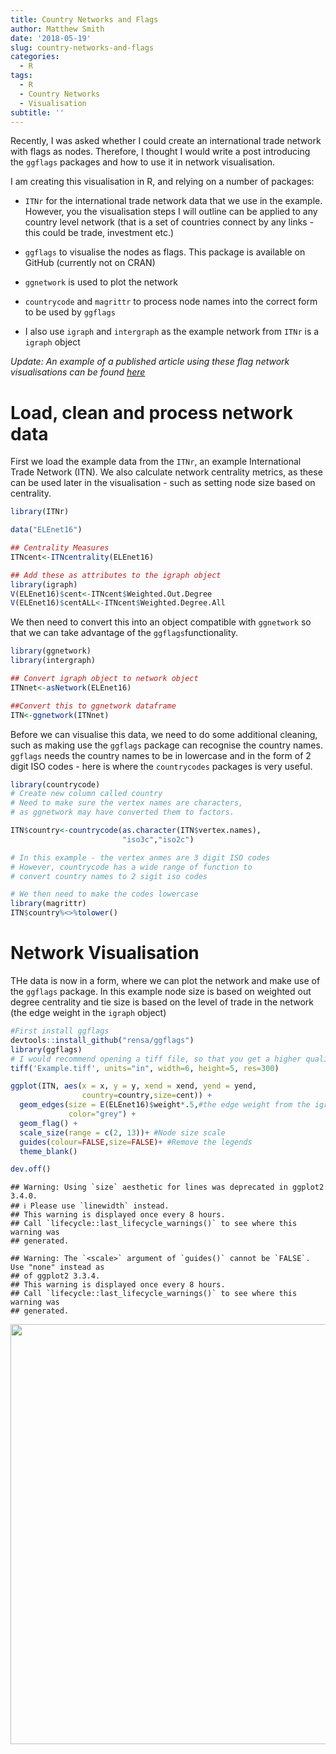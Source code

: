 ```yaml
---
title: Country Networks and Flags
author: Matthew Smith
date: '2018-05-19'
slug: country-networks-and-flags
categories:
  - R
tags:
  - R
  - Country Networks
  - Visualisation
subtitle: ''
---
```


Recently, I was asked whether I could create an international trade network with flags as nodes. Therefore, I thought I would write a post introducing the `ggflags` packages and how to use it in network visualisation.

I am creating this visualisation in R, and relying on a number of packages:

- `ITNr` for the international trade network data that we use in the example. However, you the visualisation steps I will outline can be applied to any country level network (that is a set of countries connect by any links - this could be trade, investment etc.)  

- `ggflags` to visualise the nodes as flags. This package is available on GitHub (currently not on CRAN)  

- `ggnetwork` is used to plot the network

- `countrycode` and `magrittr` to process node names into the correct form to be used by `ggflags`

- I also use `igraph` and `intergraph` as the example network from `ITNr` is a `igraph` object

*Update: An example of a published article using these flag network visualisations can be found [here](https://onlinelibrary.wiley.com/doi/abs/10.1111/twec.13006)*

# Load, clean and process network data
First we load the example data from the `ITNr`, an example International Trade Network (ITN). We also calculate network centrality metrics, as these can be used later in the visualisation - such as setting node size based on centrality. 


```r
library(ITNr)

data("ELEnet16")

## Centrality Measures
ITNcent<-ITNcentrality(ELEnet16)

## Add these as attributes to the igraph object
library(igraph)
V(ELEnet16)$cent<-ITNcent$Weighted.Out.Degree
V(ELEnet16)$centALL<-ITNcent$Weighted.Degree.All
```

We then need to convert this into an object compatible with `ggnetwork` so that we can take advantage of the `ggflags`functionality. 


```r
library(ggnetwork)
library(intergraph)

## Convert igraph object to network object
ITNnet<-asNetwork(ELEnet16)

##Convert this to ggnetwork dataframe
ITN<-ggnetwork(ITNnet)
```

Before we can visualise this data, we need to do some additional cleaning, such as making use the `ggflags` package can recognise the country names. `ggflags` needs the country names to be in lowercase and in the form of 2 digit ISO codes - here is where the `countrycodes` packages is very useful. 


```r
library(countrycode)
# Create new column called country
# Need to make sure the vertex names are characters,
# as ggnetwork may have converted them to factors.

ITN$country<-countrycode(as.character(ITN$vertex.names),
                         "iso3c","iso2c")

# In this example - the vertex anmes are 3 digit ISO codes
# However, countrycode has a wide range of function to 
# convert country names to 2 sigit iso codes

# We then need to make the codes lowercase
library(magrittr)
ITN$country%<>%tolower()
```


# Network Visualisation
THe data is now in a form, where we can plot the network and make use of the `ggflags` package. In this example node size is based on weighted out degree centrality and tie size is based on the level of trade in the network (the edge weight in the `igraph` object)


```r
#First install ggflags
devtools::install_github("rensa/ggflags")
library(ggflags)
# I would recommend opening a tiff file, so that you get a higher quality visualisation
tiff('Example.tiff', units="in", width=6, height=5, res=300)

ggplot(ITN, aes(x = x, y = y, xend = xend, yend = yend,
                country=country,size=cent)) +
  geom_edges(size = E(ELEnet16)$weight*.5,#the edge weight from the igraph object
             color="grey") +
  geom_flag() + 
  scale_size(range = c(2, 13))+ #Node size scale
  guides(colour=FALSE,size=FALSE)+ #Remove the legends
  theme_blank()

dev.off()
```


```
## Warning: Using `size` aesthetic for lines was deprecated in ggplot2 3.4.0.
## ℹ Please use `linewidth` instead.
## This warning is displayed once every 8 hours.
## Call `lifecycle::last_lifecycle_warnings()` to see where this warning was
## generated.
```

```
## Warning: The `<scale>` argument of `guides()` cannot be `FALSE`. Use "none" instead as
## of ggplot2 3.3.4.
## This warning is displayed once every 8 hours.
## Call `lifecycle::last_lifecycle_warnings()` to see where this warning was
## generated.
```

<img src="/post/2018-05-19-country-networks-and-flags_files/figure-html/full-1.png" width="672" />

